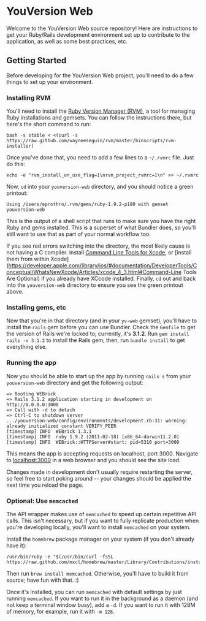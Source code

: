 # YouVersion Web #

Welcome to the YouVersion Web source repository! Here are instructions to get your Ruby/Rails development environment set up to contribute to the application, as well as some best practices, etc.

## Getting Started ##

Before developing for the YouVersion Web project, you'll need to do a few things to set up your environment.

### Installing RVM ###

You'll need to install the [Ruby Version Manager (RVM)](http://beginrescueend.com/rvm/install/), a tool for managing Ruby installations and gemsets. You can follow the instructions there, but here's the short command to run:

	bash -s stable < <(curl -s https://raw.github.com/wayneeseguin/rvm/master/binscripts/rvm-installer)

Once you've done that, you need to add a few lines to a `~/.rvmrc` file. Just do this:

	echo -e "rvm_install_on_use_flag=1\nrvm_project_rvmrc=1\n" >> ~/.rvmrc

Now, `cd` into your `youversion-web` directory, and you should notice a green printout:

	Using /Users/eprothro/.rvm/gems/ruby-1.9.2-p180 with gemset youversion-web
	
This is the output of a shell script that runs to make sure you have the right Ruby and gems installed. This is a superset of what Bundler does, so you'll still want to use that as part of your normal workflow too.

If you see red errors switching into the directory, the most likely cause is not having a C compiler. Install [Command Line Tools for Xcode](https://developer.apple.com/downloads/index.action), or [install them from within Xcode](https://developer.apple.com/library/ios/#documentation/DeveloperTools/Conceptual/WhatsNewXcode/Articles/xcode_4_3.html#Command-Line Tools Are Optional) if you already have XCcode installed. Finally, `cd` out and back into the `youversion-web` directory to ensure you see the green printout above.

### Installing gems, etc ###

Now that you're in that directory (and in your `yv-web` gemset), you'll have to install the `rails` gem before you can use Bundler. Check the `Gemfile` to get the version of Rails we're locked to; currently, it's **3.1.2**. Run `gem install rails -v 3.1.2` to install the Rails gem; then, run `bundle install` to get everything else.

### Running the app ###

Now you should be able to start up the app by running `rails s` from your `youversion-web` directory and get the following output:

	=> Booting WEBrick
	=> Rails 3.1.2 application starting in development on http://0.0.0.0:3000
	=> Call with -d to detach
	=> Ctrl-C to shutdown server
	.../youversion-web/config/environments/development.rb:31: warning: already initialized constant VERIFY_PEER
	[timestamp] INFO  WEBrick 1.3.1
	[timestamp] INFO  ruby 1.9.2 (2011-02-18) [x86_64-darwin11.2.0]
	[timestamp] INFO  WEBrick::HTTPServer#start: pid=5310 port=3000

This means the app is accepting requests on localhost, port 3000. Navigate to [localhost:3000](http://localhost:3000) in a web browser and you should see the site load.

Changes made in development don't usually require restarting the server, so feel free to start poking around -- your changes should be applied the next time you reload the page.

### Optional: Use `memcached` ###

The API wrapper makes use of `memcached` to speed up certain repetitive API calls. This isn't necessary, but if you want to fully replicate production when you're developing locally, you'll want to install `memcached` on your system.

Install the `homebrew` package manager on your system (if you don't already have it):

	/usr/bin/ruby -e "$(/usr/bin/curl -fsSL https://raw.github.com/mxcl/homebrew/master/Library/Contributions/install_homebrew.rb)"

Then run `brew install memcached`. Otherwise, you'll have to build it from source; have fun with that. :)

Once it's installed, you can run `memcached` with default settings by just running `memcached`. If you want to run it in the background as a daemon (and not keep a terminal window busy), add a `-d`. If you want to run it with 128M of memory, for example, run it with `-m 128`.